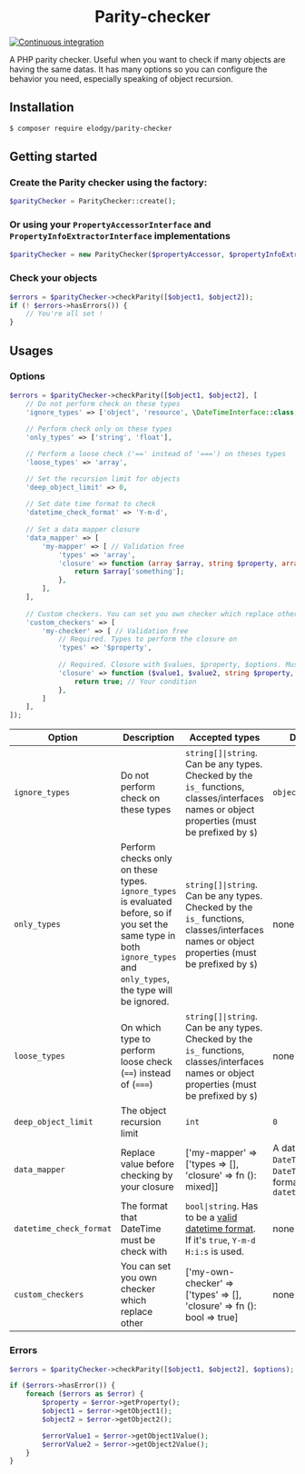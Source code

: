 <h1 align="center">Parity-checker</h1>

[![Continuous integration](https://github.com/benjaminmal/parity-checker/actions/workflows/ci.yaml/badge.svg)](https://github.com/benjaminmal/parity-checker/actions/workflows/ci.yaml)

A PHP parity checker. Useful when you want to check if many objects are having the same datas. It has many options so you can configure the behavior you need, especially speaking of object recursion.

Installation
------------
```bash
$ composer require elodgy/parity-checker
```

Getting started
---------------

### Create the Parity checker using the factory:
```php
$parityChecker = ParityChecker::create();
```

### Or using your `PropertyAccessorInterface` and `PropertyInfoExtractorInterface` implementations
```php
$parityChecker = new ParityChecker($propertyAccessor, $propertyInfoExtractor);
```

### Check your objects
```php
$errors = $parityChecker->checkParity([$object1, $object2]);
if (! $errors->hasErrors()) {
    // You're all set !
}
```

Usages
-----
### Options
```php
$errors = $parityChecker->checkParity([$object1, $object2], [
    // Do not perform check on these types
    'ignore_types' => ['object', 'resource', \DateTimeInterface::class, '$objectProperty1'],
    
    // Perform check only on these types
    'only_types' => ['string', 'float'],

    // Perform a loose check ('==' instead of '===') on theses types
    'loose_types' => 'array',

    // Set the recursion limit for objects
    'deep_object_limit' => 0,
    
    // Set date time format to check
    'datetime_check_format' => 'Y-m-d',
    
    // Set a data mapper closure
    'data_mapper' => [
        'my-mapper' => [ // Validation free
            'types' => 'array',
            'closure' => function (array $array, string $property, array $options): mixed {
                return $array['something'];
            },
        ],
    ],
    
    // Custom checkers. You can set you own checker which replace other.
    'custom_checkers' => [
        'my-checker' => [ // Validation free
            // Required. Types to perform the closure on
            'types' => '$property',
            
            // Required. Closure with $values, $property, $options. Must return bool.
            'closure' => function ($value1, $value2, string $property, array $options): bool {
                return true; // Your condition
            },
        ]
    ],
]);
```
|Option|Description|Accepted types|Default values|
|------|-----------|--------------|--------------|
|`ignore_types`|Do not perform check on these types|`string[]\|string`. Can be any types. Checked by the `is_` functions, classes/interfaces names or object properties (must be prefixed by `$`)|`object`|
|`only_types`|Perform checks only on these types. `ignore_types` is evaluated before, so if you set the same type in both `ignore_types` and `only_types`, the type will be ignored.|`string[]\|string`. Can be any types. Checked by the `is_` functions, classes/interfaces names or object properties (must be prefixed by `$`)| none|
|`loose_types`| On which type to perform loose check (`==`) instead of (`===`)|`string[]\|string`. Can be any types. Checked by the `is_` functions, classes/interfaces names or object properties (must be prefixed by `$`)|none|
|`deep_object_limit`|The object recursion limit|`int`|`0`|
| `data_mapper`|Replace value before checking by your closure|['my-mapper' => ['types => [], 'closure' => fn (): mixed]]|A dateTime mapper on `DateTimeImmutable` & `DateTime` as string with format set in `datetime_check_format`|
|`datetime_check_format`|The format that DateTime must be check with|`bool\|string`. Has to be a [valid datetime format](https://www.php.net/manual/en/datetime.format.php). If it's `true`, `Y-m-d H:i:s` is used.|none|
| `custom_checkers`| You can set you own checker which replace other|['my-own-checker' => ['types' => [], 'closure' => fn (): bool => true]|none|

### Errors
```php
$errors = $parityChecker->checkParity([$object1, $object2], $options);

if ($errors->hasError()) {
    foreach ($errors as $error) {
        $property = $error->getProperty();
        $object1 = $error->getObject1();
        $object2 = $error->getObject2();

        $errorValue1 = $error->getObject1Value();
        $errorValue2 = $error->getObject2Value();
    }
}
```
